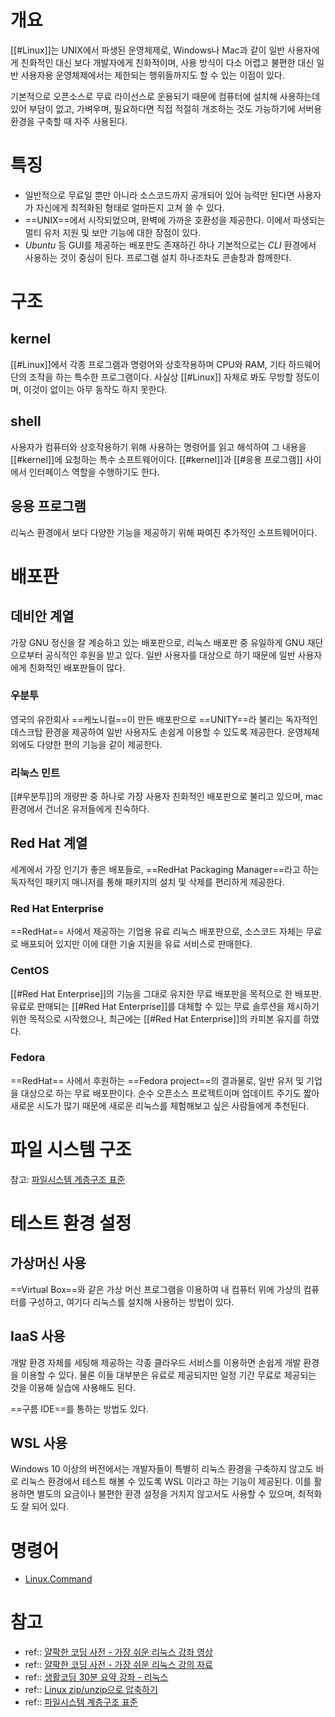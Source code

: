# 개요
[[#Linux]]는 UNIX에서 파생된 운영체제로, Windows나 Mac과 같이 일반 사용자에게 친화적인 대신 보다 개발자에게 친화적이며, 사용 방식이 다소 어렵고 불편한 대신 일반 사용자용 운영체제에서는 제한되는 행위들까지도 할 수 있는 이점이 있다.

기본적으로 오픈소스로 무료 라이선스로 운용되기 때문에 컴퓨터에 설치해 사용하는데 있어 부담이 없고, 가벼우며, 필요하다면 직접 적절히 개조하는 것도 가능하기에 서버용 환경을 구축할 때 자주 사용된다.

# 특징
- 일반적으로 무료일 뿐만 아니라 소스코드까지 공개되어 있어 능력만 된다면 사용자가 자신에게 최적화된 형태로 얼마든지 고쳐 쓸 수 있다.
- ==UNIX==에서 시작되었으며, 완벽에 가까운 호환성을 제공한다. 이에서 파생되는 멀티 유저 지원 및 보안 기능에 대한 장점이 있다.
- *Ubuntu* 등 GUI를 제공하는 배포판도 존재하긴 하나 기본적으로는 *CLI* 환경에서 사용하는 것이 중심이 된다. 프로그램 설치 하나조차도 콘솔창과 함께한다.

# 구조
## kernel
[[#Linux]]에서 각종 프로그램과 명령어와 상호작용하며 CPU와 RAM, 기타 하드웨어단의 조작을 하는 특수한 프로그램이다. 사실상 [[#Linux]] 자체로 봐도 무방할 정도이며, 이것이 없이는 아무 동작도 하지 못한다.

## shell
사용자가 컴퓨터와 상호작용하기 위해 사용하는 명령어를 읽고 해석하여 그 내용을 [[#kernel]]에 요청하는 특수 소프트웨어이다. [[#kernel]]과 [[#응용 프로그램]] 사이에서 인터페이스 역할을 수행하기도 한다.

## 응용 프로그램
리눅스 환경에서 보다 다양한 기능을 제공하기 위해 짜여진 추가적인 소프트웨어이다.

# 배포판
## 데비안 계열
가장 GNU 정신을 잘 계승하고 있는 배포판으로, 리눅스 배포판 중 유일하게 GNU 재단으로부터 공식적인 후원을 받고 있다. 일반 사용자를 대상으로 하기 때문에 일반 사용자에게 친화적인 배포판들이 많다.

### 우분투
영국의 유한회사 ==케노니컬==이 만든 배포판으로 ==UNITY==라 불리는 독자적인 데스크탑 환경을 제공하여 일반 사용자도 손쉽게 이용할 수 있도록 제공한다. 운영체제 외에도 다양한 편의 기능을 같이 제공한다.

### 리눅스 민트
[[#우분투]]의 개량판 중 하나로 가장 사용자 친화적인 배포판으로 불리고 있으며, mac 환경에서 건너온 유저들에게 친숙하다.

## Red Hat 계열
세계에서 가장 인기가 좋은 배포들로, ==RedHat Packaging Manager==라고 하는 독자적인 패키지 매니저를 통해 패키지의 설치 및 삭제를 편리하게 제공한다.

### Red Hat Enterprise
==RedHat== 사에서 제공하는 기업용 유료 리눅스 배포판으로, 소스코드 자체는 무료로 배포되어 있지만 이에 대한 기술 지원을 유료 서비스로 판매한다.

### CentOS
[[#Red Hat Enterprise]]의 기능을 그대로 유지한 무료 배포판을 목적으로 한 배포판. 유료로 판매되는 [[#Red Hat Enterprise]]를 대체할 수 있는 무료 솔루션을 제시하기 위한 목적으로 시작했으나, 최근에는 [[#Red Hat Enterprise]]의 카피본 유지를 하였다.

### Fedora
==RedHat== 사에서 후원하는 ==Fedora project==의 결과물로, 일반 유저 및 기업을 대상으로 하는 무료 배포판이다. 순수 오픈소스 프로젝트이며 업데이트 주기도 짧아 새로운 시도가 많기 때문에 새로운 리눅스를 체험해보고 싶은 사람들에게 추천된다.

# 파일 시스템 구조
참고: [파일시스템 계층구조 표준](https://ko.wikipedia.org/wiki/%ED%8C%8C%EC%9D%BC%EC%8B%9C%EC%8A%A4%ED%85%9C_%EA%B3%84%EC%B8%B5%EA%B5%AC%EC%A1%B0_%ED%91%9C%EC%A4%80) 

# 테스트 환경 설정
## 가상머신 사용
==Virtual Box==와 같은 가상 머신 프로그램을 이용하여 내 컴퓨터 위에 가상의 컴퓨터를 구성하고, 여기다 리눅스를 설치해 사용하는 방법이 있다.

## IaaS 사용
개발 환경 자체를 세팅해 제공하는 각종 클라우드 서비스를 이용하면 손쉽게 개발 환경을 이용할 수 있다. 물론 이들 대부분은 유료로 제공되지만 일정 기간 무료로 제공되는 것을 이용해 실습에 사용해도 된다.

==구름 IDE==를 통하는 방법도 있다.

## WSL 사용
Windows 10 이상의 버전에서는 개발자들이 특별히 리눅스 환경을 구축하지 않고도 바로 리눅스 환경에서 테스트 해볼 수 있도록 WSL 이라고 하는 기능이 제공된다. 이를 활용하면 별도의 요금이나 불편한 환경 설정을 거치지 않고서도 사용할 수 있으며, 최적화도 잘 되어 있다.

# 명령어
- [Linux.Command](Linux/Linux.Command.md)

# 참고
- ref:: [얄팍한 코딩 사전 - 가장 쉬운 리눅스 강좌 영상](https://www.youtube.com/watch?v=tPWBF13JIVk&list=PLpO7kx5DnyIExYt0jkyWWjx8XNA2Fx2rI&index=12)
- ref:: [얄팍한 코딩 사전 - 가장 쉬운 리눅스 강의 자료](https://www.yalco.kr/35_linux/)
- ref:: [생활코딩 30분 요약 강좌 - 리눅스](https://paullabworkspace.notion.site/Linux-22-1-c569da2147d9496cbae6801b086cef82)
- ref:: [Linux zip/unzip으로 압축하기](https://www.lesstif.com/lpt/linux-zip-unzip-80248839.html)
- ref:: [파일시스템 계층구조 표준](https://ko.wikipedia.org/wiki/%ED%8C%8C%EC%9D%BC%EC%8B%9C%EC%8A%A4%ED%85%9C_%EA%B3%84%EC%B8%B5%EA%B5%AC%EC%A1%B0_%ED%91%9C%EC%A4%80) 